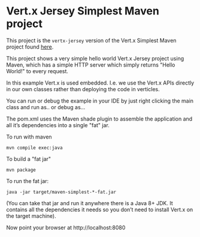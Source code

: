 # Vert.x Jersey Simplest Maven project

This project is the `vertx-jersey` version of the Vert.x Simplest Maven project found [here](https://github.com/vert-x3/vertx-examples/tree/master/maven-simplest).

This project shows a very simple hello world Vert.x Jersey project using Maven, which has a simple HTTP server which simply returns "Hello World!" to every request.

In this example Vert.x is used embedded. I.e. we use the Vert.x APIs directly in our own classes rather than deploying the code in verticles.

You can run or debug the example in your IDE by just right clicking the main class and run as.. or debug as…​

The pom.xml uses the Maven shade plugin to assemble the application and all it’s dependencies into a single "fat" jar.

To run with maven

```
mvn compile exec:java
```

To build a "fat jar"

```
mvn package
```

To run the fat jar:

```
java -jar target/maven-simplest-*-fat.jar
```

(You can take that jar and run it anywhere there is a Java 8+ JDK. It contains all the dependencies it needs so you don’t need to install Vert.x on the target machine).

Now point your browser at http://localhost:8080
